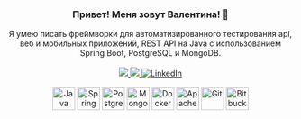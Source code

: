 <div id="header" align="center">
    <h3>Привет! Меня зовут Валентина! 👋</h3>
    Я умею писать фреймворки для автоматизированного тестирования api, веб и мобильных приложений, REST API на Java с использованием Spring Boot, PostgreSQL и MongoDB. <br>
</div>

<div id="header" align="center">
    <br>
    <a href="https://t.me/valentinakole">
        <img src="https://img.shields.io/badge/Telegram-2CA5E0?style=for-the-badge&logo=telegram&logoColor=white">
    </a>
    <a href="mailto:valentinavasileva34@gmail.com">
        <img src="https://img.shields.io/badge/Gmail-D14836?style=for-the-badge&logo=gmail&logoColor=whitehttps://img.shields.io/badge/Gmail-D14836?style=for-the-badge&logo=gmail&logoColor=white">
    </a>
        <a href="https://www.linkedin.com/in/valentina-kolesnikova/">
    <img src="https://img.shields.io/badge/LinkedIn-blue?style=for-the-badge&logo=linkedin&logoColor=white" alt="LinkedIn"/>
  </a>
</div>

<br>
<div align="center">
    <img height="40" width="40" title="Java" alt="Java" src="https://cdn.jsdelivr.net/gh/devicons/devicon/icons/java/java-original-wordmark.svg">
    <img height="40" width="40" title="Spring" alt="Spring"src="https://cdn.jsdelivr.net/gh/devicons/devicon/icons/spring/spring-original-wordmark.svg">
    <img height="40" width="40" title="PostgreSQL" alt="PostgreSQL" src="https://cdn.jsdelivr.net/gh/devicons/devicon/icons/postgresql/postgresql-original-wordmark.svg">
    <img height="40" width="40" title="MongoDB" alt="MongoDB" src="https://cdn.jsdelivr.net/gh/devicons/devicon/icons/mongodb/mongodb-original-wordmark.svg">
    <img height="40" width="40" title="Docker" alt="Docker" src="https://cdn.jsdelivr.net/gh/devicons/devicon/icons/docker/docker-original.svg">
    <img height="40" width="40" title="Apache Kafka" alt="Apache Kafka" src="https://cdn.jsdelivr.net/gh/devicons/devicon/icons/apachekafka/apachekafka-original-wordmark.svg">
    <img height="40" width="40" title="Git" alt="Git" src="https://cdn.jsdelivr.net/gh/devicons/devicon/icons/git/git-original-wordmark.svg">
    <img height="40" width="40" title="Bitbucket" alt="Bitbucket" src="https://cdn.jsdelivr.net/gh/devicons/devicon/icons/bitbucket/bitbucket-original-wordmark.svg">
</div>
<br>
<div id="stat" align="center">
    <img src="https://github-profile-summary-cards.vercel.app/api/cards/profile-details?username=Valentina810" alt=""/>
</div>
<div id="stat" align="center">
    <!--<img src="https://github-readme-stats.vercel.app/api?username=Valentina810&show_icons=true">-->
    <!--<img src="https://leetcode-stats-six.vercel.app/api?username=Valentina810" alt=""/>-->
    <img src="https://github.com/Valentina810/github-readme-activity-graph" alt=""/>
</div>
